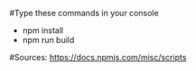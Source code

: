 #Type these commands in your console
- npm install
- npm run build

#Sources:
https://docs.npmjs.com/misc/scripts